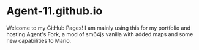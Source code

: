 # Agent-11.github.io
Welcome to my GitHub Pages! I am mainly using this for my portfolio and hosting Agent's Fork, a mod of sm64js vanilla with added maps and some new capabilities to Mario.
